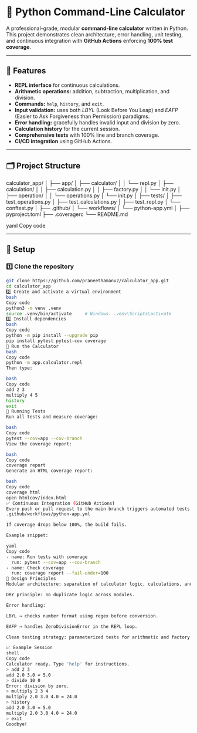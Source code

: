# 🧮 Python Command-Line Calculator

A professional-grade, modular **command-line calculator** written in Python.  
This project demonstrates clean architecture, error handling, unit testing, and continuous integration with **GitHub Actions** enforcing **100% test coverage**.

---

## 🚀 Features

- **REPL interface** for continuous calculations.
- **Arithmetic operations:** addition, subtraction, multiplication, and division.
- **Commands:** `help`, `history`, and `exit`.
- **Input validation:** uses both *LBYL* (Look Before You Leap) and *EAFP* (Easier to Ask Forgiveness than Permission) paradigms.
- **Error handling:** gracefully handles invalid input and division by zero.
- **Calculation history** for the current session.
- **Comprehensive tests** with 100% line and branch coverage.
- **CI/CD integration** using GitHub Actions.

---

## 🗂️ Project Structure

calculator_app/
│
├── app/
│ ├── calculator/
│ │ └── repl.py
│ ├── calculation/
│ │ ├── calculation.py
│ │ ├── factory.py
│ │ └── init.py
│ ├── operation/
│ │ └── operations.py
│ └── init.py
│
├── tests/
│ ├── test_operations.py
│ ├── test_calculations.py
│ ├── test_repl.py
│ └── conftest.py
│
├── .github/
│ └── workflows/
│ └── python-app.yml
│
├── pyproject.toml
├── .coveragerc
└── README.md

yaml
Copy code

---

## 🧰 Setup

### 1️⃣ Clone the repository
```bash
git clone https://github.com/praneethamanu2/calculator_app.git
cd calculator_app
2️⃣ Create and activate a virtual environment
bash
Copy code
python3 -m venv .venv
source .venv/bin/activate     # Windows: .venv\Scripts\activate
3️⃣ Install dependencies
bash
Copy code
python -m pip install --upgrade pip
pip install pytest pytest-cov coverage
🧮 Run the Calculator
bash
Copy code
python -m app.calculator.repl
Then type:

bash
Copy code
add 2 3
multiply 4 5
history
exit
🧪 Running Tests
Run all tests and measure coverage:

bash
Copy code
pytest --cov=app --cov-branch
View the coverage report:

bash
Copy code
coverage report
Generate an HTML coverage report:

bash
Copy code
coverage html
open htmlcov/index.html
✅ Continuous Integration (GitHub Actions)
Every push or pull request to the main branch triggers automated tests and coverage checks via the workflow:
.github/workflows/python-app.yml

If coverage drops below 100%, the build fails.

Example snippet:

yaml
Copy code
- name: Run tests with coverage
  run: pytest --cov=app --cov-branch
- name: Check coverage
  run: coverage report --fail-under=100
🧠 Design Principles
Modular architecture: separation of calculator logic, calculations, and operations.

DRY principle: no duplicate logic across modules.

Error handling:

LBYL → checks number format using regex before conversion.

EAFP → handles ZeroDivisionError in the REPL loop.

Clean testing strategy: parameterized tests for arithmetic and factory logic, simulated REPL inputs for CLI coverage.

📈 Example Session
shell
Copy code
Calculator ready. Type 'help' for instructions.
> add 2 3
add 2.0 3.0 = 5.0
> divide 10 0
Error: division by zero.
> multiply 2 3 4
multiply 2.0 3.0 4.0 = 24.0
> history
add 2.0 3.0 = 5.0
multiply 2.0 3.0 4.0 = 24.0
> exit
Goodbye!
